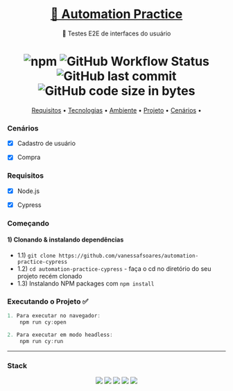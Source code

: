 <h1 align="center">
    <a href="http://automationpractice.com/index.php">🔗 Automation Practice</a>
</h1>
<p align="center">🚀 Testes E2E de interfaces do usuário</p>

<h1 align="center">
   <img alt="npm" src="https://img.shields.io/npm/v/cypress?label=cypress&logo=cypress&style=flat-square">
  <img alt="GitHub Workflow Status" src="https://img.shields.io/github/workflow/status/vanessafsoares/automation-practice-cypress/CI?logo=github&style=flat-square">
  <img alt="GitHub last commit" src="https://img.shields.io/github/last-commit/vanessafsoares/automation-practice-cypress?style=flat-square">
  <img alt="GitHub code size in bytes" src="https://img.shields.io/github/languages/code-size/vanessafsoares/automation-practice-cypress?style=flat-square">
 </h1>
 
 
 <p align="center">
 <a href="#requisitos">Requisitos</a> • 
 <a href="#tecnologias">Tecnologias</a> • 
 <a href="#ambiente">Ambiente</a> • 
 <a href="#executando-o-projeto">Projeto</a> • 
 <a href="#cena-rios">Cenários</a> • 
</p>
 

 
 
 ### Cenários

- [x] Cadastro de usuário
- [x] Compra
 

### Requisitos ###

- [x] Node.js
- [x] Cypress


### Começando

#### 1) Clonando & instalando dependências

- 1.1) `git clone https://github.com/vanessafsoares/automation-practice-cypress`
- 1.2) `cd automation-practice-cypress` - faça o cd no diretório do seu projeto recém clonado
- 1.3) Instalando NPM packages com `npm install`


### Executando o Projeto :white_check_mark:

```javascript
1. Para executar no navegador: 
    npm run cy:open

2. Para executar em modo headless:
    npm run cy:run
```
---
 ### Stack
 <p align="center">
  <img src="https://img.shields.io/badge/javascript-000000?style=for-the-badge&logo=javascript"/>
  <img src="https://img.shields.io/badge/cypress-000000?style=for-the-badge&logo=cypress"/>
  <img src="https://img.shields.io/badge/eslint-4B32C3?style=for-the-badge&logo=eslint"/>
  <img src="https://img.shields.io/badge/actions-000000?style=for-the-badge&logo=github-actions"/>
  <img src="https://img.shields.io/badge/mocha-000000?style=for-the-badge&logo=mocha"/>
 </p>
